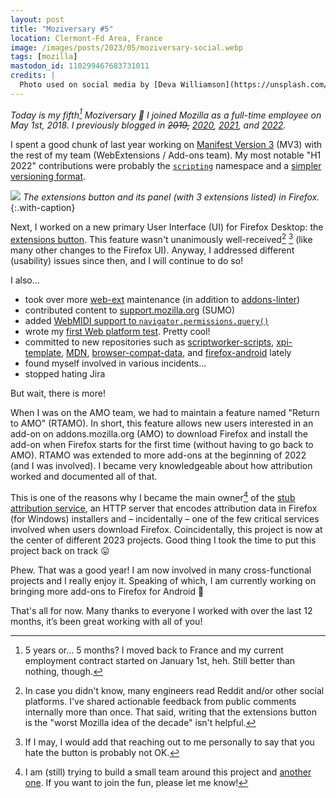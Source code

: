 ```yaml
---
layout: post
title: "Moziversary #5"
location: Clermont-Fd Area, France
image: /images/posts/2023/05/moziversary-social.webp
tags: [mozilla]
mastodon_id: 110299467683731011
credits: |
  Photo used on social media by [Deva Williamson](https://unsplash.com/@biglaughkitchen).
---
```


_Today is my fifth[^1] Moziversary 🎂 I joined Mozilla as a full-time employee
on May 1st, 2018. I previously blogged in ~~2019,~~ [2020][], [2021][], and
[2022][]._

[^1]: 5 years or… 5 months? I moved back to France and my current employment
    contract started on January 1st, heh. Still better than nothing, though.

I spent a good chunk of last year working on [Manifest Version 3][] (MV3) with
the rest of my team (WebExtensions / Add-ons team). My most notable "H1 2022"
contributions were probably the [`scripting`][scripting] namespace and a
[simpler versioning format][].

![](/images/posts/2023/05/extensions-button.webp)
_The extensions button and its panel (with 3 extensions listed) in Firefox._
{:.with-caption}

Next, I worked on a new primary User Interface (UI) for Firefox Desktop: the
[extensions button][extensions-button]. This feature wasn't unanimously
well-received[^2] [^3] (like many other changes to the Firefox UI). Anyway, I
addressed different (usability) issues since then, and I will continue to do so!

[^2]: In case you didn't know, many engineers read Reddit and/or other social
    platforms. I've shared actionable feedback from public comments internally
    more than once. That said, writing that the extensions button is the "worst
    Mozilla idea of the decade" isn't helpful.

[^3]: If I may, I would add that reaching out to me personally to say that you
    hate the button is probably not OK.

I also...

- took over more [web-ext][] maintenance (in addition to [addons-linter][])
- contributed content to [support.mozilla.org](https://support.mozilla.org)
  (SUMO)
- added [WebMIDI support to `navigator.permissions.query()`][bug-1437171]
- wrote my [first Web platform test][bug-1805783]. Pretty cool!
- committed to new repositories such as [scriptworker-scripts][],
  [xpi-template][], [MDN][], [browser-compat-data][], and [firefox-android][]
  lately
- found myself involved in various incidents...
- stopped hating Jira

But wait, there is more!

When I was on the AMO team, we had to maintain a feature named "Return to AMO"
(RTAMO). In short, this feature allows new users interested in an add-on on
addons.mozilla.org (AMO) to download Firefox and install the add-on when Firefox
starts for the first time (without having to go back to AMO). RTAMO was extended
to more add-ons at the beginning of 2022 (and I was involved). I became very
knowledgeable about how attribution worked and documented all of that.

This is one of the reasons why I became the main owner[^4] of the [stub
attribution service][stubattribution], an HTTP server that encodes attribution
data in Firefox (for Windows) installers and – incidentally – one of the few
critical services involved when users download Firefox. Coincidentally, this
project is now at the center of different 2023 projects. Good thing I took the
time to put this project back on track 😛

[^4]: I am (still) trying to build a small team around this project and [another
    one][go-bouncer]. If you want to join the fun, please let me know!

Phew. That was a good year! I am now involved in many cross-functional projects
and I really enjoy it. Speaking of which, I am currently working on bringing
more add-ons to Firefox for Android 🚀

That's all for now. Many thanks to everyone I worked with over the last 12
months, it’s been great working with all of you!

[2020]: /2020/05/01/moziversary-2/
[2021]: /2021/05/01/moziversary-3/
[2022]: /2022/05/01/moziversary-4/
[Manifest Version 3]: https://blog.mozilla.org/addons/2022/11/17/manifest-v3-signing-available-november-21-on-firefox-nightly/
[addons-linter]: https://github.com/mozilla/addons-linter
[browser-compat-data]: https://github.com/mdn/browser-compat-data/
[bug-1437171]: https://bugzilla.mozilla.org/show_bug.cgi?id=1437171
[bug-1805783]: https://bugzilla.mozilla.org/show_bug.cgi?id=1805783
[extension-workshop]: https://extensionworkshop.com/
[extensions-button]: https://support.mozilla.org/en-US/kb/extensions-button
[firefox-android]: https://github.com/mozilla-mobile/firefox-android
[go-bouncer]: https://github.com/mozilla-services/go-bouncer
[mdn]: https://developer.mozilla.org/
[scripting]: https://developer.mozilla.org/docs/Mozilla/Add-ons/WebExtensions/API/scripting
[scriptworker-scripts]: https://github.com/mozilla-releng/scriptworker-scripts
[simpler versioning format]: https://bugzilla.mozilla.org/show_bug.cgi?id=1793925
[stubattribution]: https://github.com/mozilla-services/stubattribution
[web-ext]: https://github.com/mozilla/web-ext
[xpi-manifest]: https://github.com/mozilla-extensions/xpi-manifest
[xpi-template]: https://github.com/mozilla-extensions/xpi-template
